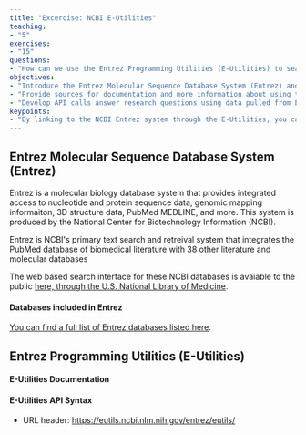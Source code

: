 ```yaml
---
title: "Excercise: NCBI E-Utilities"
teaching: 
- "5"
exercises: 
- "15"
questions:
- "How can we use the Entrez Programming Utilities (E-Utilities) to search across the Entrez Molecular Sequence Database System?"
objectives:
- "Introduce the Entrez Molecular Sequence Database System (Entrez) and the databases it includes."
- "Provide sources for documentation and more information about using the E-Utilities."
- "Develop API calls answer research questions using data pulled from Entrez through the E-Utilities." 
keypoints:
- "By linking to the NCBI Entrez system through the E-Utilities, you can make complicated data requests across a huge dataset."
---
```


## Entrez Molecular Sequence Database System (Entrez)

Entrez is a molecular biology database system that provides integrated access to nucleotide and protein sequence data, genomic mapping informaiton, 3D structure data, PubMed MEDLINE, and more. This system is produced by the National Center for Biotechnology Information (NCBI). 

Entrez is NCBI's primary text search and retreival system that integrates the PubMed database of biomedical literature with 38 other literature and molecular databases

The web based search interface for these NCBI databases is avaiable to the public [here, through the U.S. National Library of Medicine](http://www.ncbi.nlm.nih.gov/Entrez/).

#### Databases included in Entrez
[You can find a full list of Entrez databases listed here](https://www.ncbi.nlm.nih.gov/books/NBK3837/).

## Entrez Programming Utilities (E-Utilities)


#### E-Utilities Documentation

#### E-Utilities API Syntax
- URL header: https://eutils.ncbi.nlm.nih.gov/entrez/eutils/



